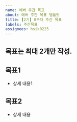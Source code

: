```yaml
---
name: 에버 주간 목표 
about: 에버 주간 목표 템플릿
title: [2기] 0주차 주간 목표
labels: 주간목표
assignees: hsik0225
---
```


## 목표는 최대 2개만 작성. 

## 목표1 
- 상세 내용1

## 목표2 
- 상세 내용
